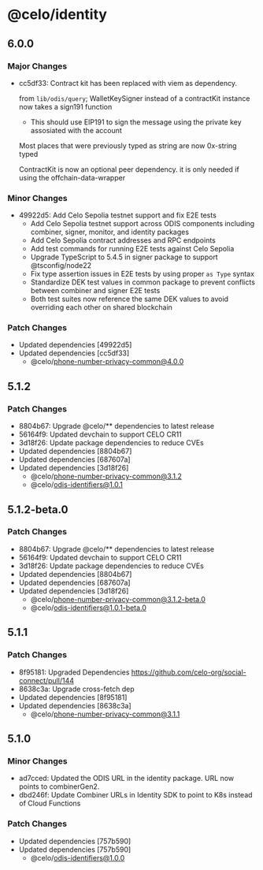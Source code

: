 # @celo/identity

## 6.0.0

### Major Changes

- cc5df33: Contract kit has been replaced with viem as dependency.

  from `lib/odis/query`; WalletKeySigner instead of a contractKit instance now takes a sign191 function
  - This should use EIP191 to sign the message using the private key assosiated with the account

  Most places that were previously typed as string are now 0x-string typed

  ContractKit is now an optional peer dependency. it is only needed if using the offchain-data-wrapper

### Minor Changes

- 49922d5: Add Celo Sepolia testnet support and fix E2E tests
  - Add Celo Sepolia testnet support across ODIS components including combiner, signer, monitor, and identity packages
  - Add Celo Sepolia contract addresses and RPC endpoints
  - Add test commands for running E2E tests against Celo Sepolia
  - Upgrade TypeScript to 5.4.5 in signer package to support @tsconfig/node22
  - Fix type assertion issues in E2E tests by using proper `as Type` syntax
  - Standardize DEK test values in common package to prevent conflicts between combiner and signer E2E tests
  - Both test suites now reference the same DEK values to avoid overriding each other on shared blockchain

### Patch Changes

- Updated dependencies [49922d5]
- Updated dependencies [cc5df33]
  - @celo/phone-number-privacy-common@4.0.0

## 5.1.2

### Patch Changes

- 8804b67: Upgrade @celo/\*\* dependencies to latest release
- 56164f9: Updated devchain to support CELO CR11
- 3d18f26: Update package dependencies to reduce CVEs
- Updated dependencies [8804b67]
- Updated dependencies [687607a]
- Updated dependencies [3d18f26]
  - @celo/phone-number-privacy-common@3.1.2
  - @celo/odis-identifiers@1.0.1

## 5.1.2-beta.0

### Patch Changes

- 8804b67: Upgrade @celo/\*\* dependencies to latest release
- 56164f9: Updated devchain to support CELO CR11
- 3d18f26: Update package dependencies to reduce CVEs
- Updated dependencies [8804b67]
- Updated dependencies [687607a]
- Updated dependencies [3d18f26]
  - @celo/phone-number-privacy-common@3.1.2-beta.0
  - @celo/odis-identifiers@1.0.1-beta.0

## 5.1.1

### Patch Changes

- 8f95181: Upgraded Dependencies https://github.com/celo-org/social-connect/pull/144
- 8638c3a: Upgrade cross-fetch dep
- Updated dependencies [8f95181]
- Updated dependencies [8638c3a]
  - @celo/phone-number-privacy-common@3.1.1

## 5.1.0

### Minor Changes

- ad7cced: Updated the ODIS URL in the identity package. URL now points to combinerGen2.
- dbd246f: Update Combiner URLs in Identity SDK to point to K8s instead of Cloud Functions

### Patch Changes

- Updated dependencies [757b590]
- Updated dependencies [757b590]
  - @celo/odis-identifiers@1.0.0
